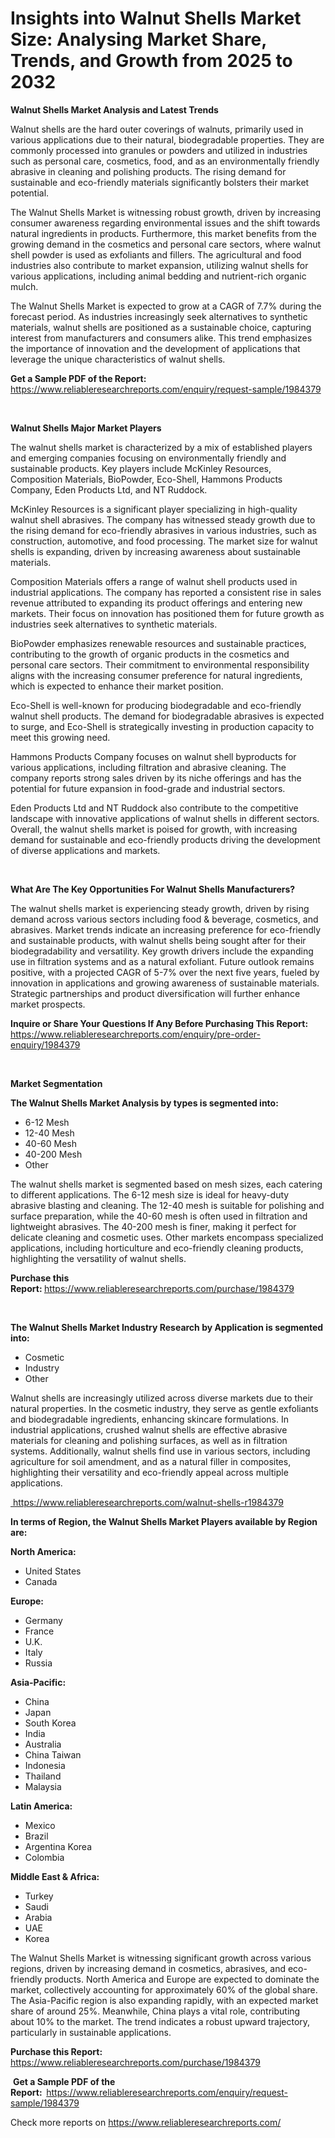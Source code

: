 <p><h1>Insights into Walnut Shells Market Size: Analysing Market Share, Trends, and Growth from 2025 to 2032</h1></p><p><strong>Walnut Shells Market Analysis and Latest Trends</strong></p>
<p><p>Walnut shells are the hard outer coverings of walnuts, primarily used in various applications due to their natural, biodegradable properties. They are commonly processed into granules or powders and utilized in industries such as personal care, cosmetics, food, and as an environmentally friendly abrasive in cleaning and polishing products. The rising demand for sustainable and eco-friendly materials significantly bolsters their market potential.</p><p>The Walnut Shells Market is witnessing robust growth, driven by increasing consumer awareness regarding environmental issues and the shift towards natural ingredients in products. Furthermore, this market benefits from the growing demand in the cosmetics and personal care sectors, where walnut shell powder is used as exfoliants and fillers. The agricultural and food industries also contribute to market expansion, utilizing walnut shells for various applications, including animal bedding and nutrient-rich organic mulch.</p><p>The Walnut Shells Market is expected to grow at a CAGR of 7.7% during the forecast period. As industries increasingly seek alternatives to synthetic materials, walnut shells are positioned as a sustainable choice, capturing interest from manufacturers and consumers alike. This trend emphasizes the importance of innovation and the development of applications that leverage the unique characteristics of walnut shells.</p></p>
<p><strong>Get a Sample PDF of the Report:&nbsp;</strong> <a href="https://www.reliableresearchreports.com/enquiry/request-sample/1984379?utm_campaign=10&utm_medium=2&utm_source=Github&utm_content=ia&utm_term=30012025&utm_id=walnut-shells">https://www.reliableresearchreports.com/enquiry/request-sample/1984379</a></p>
<p>&nbsp;</p>
<p><strong>Walnut Shells Major Market Players</strong></p>
<p><p>The walnut shells market is characterized by a mix of established players and emerging companies focusing on environmentally friendly and sustainable products. Key players include McKinley Resources, Composition Materials, BioPowder, Eco-Shell, Hammons Products Company, Eden Products Ltd, and NT Ruddock.</p><p>McKinley Resources is a significant player specializing in high-quality walnut shell abrasives. The company has witnessed steady growth due to the rising demand for eco-friendly abrasives in various industries, such as construction, automotive, and food processing. The market size for walnut shells is expanding, driven by increasing awareness about sustainable materials.</p><p>Composition Materials offers a range of walnut shell products used in industrial applications. The company has reported a consistent rise in sales revenue attributed to expanding its product offerings and entering new markets. Their focus on innovation has positioned them for future growth as industries seek alternatives to synthetic materials.</p><p>BioPowder emphasizes renewable resources and sustainable practices, contributing to the growth of organic products in the cosmetics and personal care sectors. Their commitment to environmental responsibility aligns with the increasing consumer preference for natural ingredients, which is expected to enhance their market position.</p><p>Eco-Shell is well-known for producing biodegradable and eco-friendly walnut shell products. The demand for biodegradable abrasives is expected to surge, and Eco-Shell is strategically investing in production capacity to meet this growing need.</p><p>Hammons Products Company focuses on walnut shell byproducts for various applications, including filtration and abrasive cleaning. The company reports strong sales driven by its niche offerings and has the potential for future expansion in food-grade and industrial sectors.</p><p>Eden Products Ltd and NT Ruddock also contribute to the competitive landscape with innovative applications of walnut shells in different sectors. Overall, the walnut shells market is poised for growth, with increasing demand for sustainable and eco-friendly products driving the development of diverse applications and markets.</p></p>
<p>&nbsp;</p>
<p><strong>What Are The Key Opportunities For Walnut Shells Manufacturers?</strong></p>
<p><p>The walnut shells market is experiencing steady growth, driven by rising demand across various sectors including food & beverage, cosmetics, and abrasives. Market trends indicate an increasing preference for eco-friendly and sustainable products, with walnut shells being sought after for their biodegradability and versatility. Key growth drivers include the expanding use in filtration systems and as a natural exfoliant. Future outlook remains positive, with a projected CAGR of 5-7% over the next five years, fueled by innovation in applications and growing awareness of sustainable materials. Strategic partnerships and product diversification will further enhance market prospects.</p></p>
<p><strong>Inquire or Share Your Questions If Any Before Purchasing This Report:</strong> <a href="https://www.reliableresearchreports.com/enquiry/pre-order-enquiry/1984379?utm_campaign=10&utm_medium=2&utm_source=Github&utm_content=ia&utm_term=30012025&utm_id=walnut-shells">https://www.reliableresearchreports.com/enquiry/pre-order-enquiry/1984379</a></p>
<p>&nbsp;</p>
<p><strong>Market Segmentation</strong></p>
<p><strong>The Walnut Shells Market Analysis by types is segmented into:</strong></p>
<p><ul><li>6-12 Mesh</li><li>12-40 Mesh</li><li>40-60 Mesh</li><li>40-200 Mesh</li><li>Other</li></ul></p>
<p><p>The walnut shells market is segmented based on mesh sizes, each catering to different applications. The 6-12 mesh size is ideal for heavy-duty abrasive blasting and cleaning. The 12-40 mesh is suitable for polishing and surface preparation, while the 40-60 mesh is often used in filtration and lightweight abrasives. The 40-200 mesh is finer, making it perfect for delicate cleaning and cosmetic uses. Other markets encompass specialized applications, including horticulture and eco-friendly cleaning products, highlighting the versatility of walnut shells.</p></p>
<p><strong>Purchase this Report:&nbsp;</strong><a href="https://www.reliableresearchreports.com/purchase/1984379?utm_campaign=10&utm_medium=2&utm_source=Github&utm_content=ia&utm_term=30012025&utm_id=walnut-shells">https://www.reliableresearchreports.com/purchase/1984379</a></p>
<p>&nbsp;</p>
<p><strong>The Walnut Shells Market Industry Research by Application is segmented into:</strong></p>
<p><ul><li>Cosmetic</li><li>Industry</li><li>Other</li></ul></p>
<p><p>Walnut shells are increasingly utilized across diverse markets due to their natural properties. In the cosmetic industry, they serve as gentle exfoliants and biodegradable ingredients, enhancing skincare formulations. In industrial applications, crushed walnut shells are effective abrasive materials for cleaning and polishing surfaces, as well as in filtration systems. Additionally, walnut shells find use in various sectors, including agriculture for soil amendment, and as a natural filler in composites, highlighting their versatility and eco-friendly appeal across multiple applications.</p></p>
<p><a href="https://www.reliableresearchreports.com/walnut-shells-r1984379?utm_campaign=10&utm_medium=2&utm_source=Github&utm_content=ia&utm_term=30012025&utm_id=walnut-shells">&nbsp;https://www.reliableresearchreports.com/walnut-shells-r1984379</a></p>
<p><strong>In terms of Region, the Walnut Shells Market Players available by Region are:</strong></p>
<p>
    <p> <strong> North America: </strong>
        <ul>
            <li>United States</li>
            <li>Canada</li>
        </ul>
        </p> 
    <p> <strong> Europe: </strong>
        <ul>
            <li>Germany</li>
            <li>France</li>
            <li>U.K.</li>
            <li>Italy</li>
            <li>Russia</li>
        </ul>
        </p> 
    <p> <strong> Asia-Pacific: </strong>
        <ul>
            <li>China</li>
            <li>Japan</li>
            <li>South Korea</li>
            <li>India</li>
            <li>Australia</li>
            <li>China Taiwan</li>
            <li>Indonesia</li>
            <li>Thailand</li>
            <li>Malaysia</li>
        </ul>
        </p> 
    <p> <strong> Latin America: </strong>
        <ul>
            <li>Mexico</li>
            <li>Brazil</li>
            <li>Argentina Korea</li>
            <li>Colombia</li>
        </ul>
        </p> 
    <p> <strong> Middle East & Africa: </strong>
        <ul>
            <li>Turkey</li>
            <li>Saudi</li>
            <li>Arabia</li>
            <li>UAE</li>
            <li>Korea</li>
        </ul>
    </p>
    </p>
<p><p>The Walnut Shells Market is witnessing significant growth across various regions, driven by increasing demand in cosmetics, abrasives, and eco-friendly products. North America and Europe are expected to dominate the market, collectively accounting for approximately 60% of the global share. The Asia-Pacific region is also expanding rapidly, with an expected market share of around 25%. Meanwhile, China plays a vital role, contributing about 10% to the market. The trend indicates a robust upward trajectory, particularly in sustainable applications.</p></p>
<p><strong>Purchase this Report: </strong><a href="https://www.reliableresearchreports.com/purchase/1984379?utm_campaign=10&utm_medium=2&utm_source=Github&utm_content=ia&utm_term=30012025&utm_id=walnut-shells">https://www.reliableresearchreports.com/purchase/1984379</a></p>
<p>&nbsp;<strong>Get a Sample PDF of the Report:&nbsp;&nbsp;</strong><a href="https://www.reliableresearchreports.com/enquiry/request-sample/1984379?utm_campaign=10&utm_medium=2&utm_source=Github&utm_content=ia&utm_term=30012025&utm_id=walnut-shells">https://www.reliableresearchreports.com/enquiry/request-sample/1984379</a></p>
<p><strong></strong></p>
<p>Check more reports on <a href="https://www.reliableresearchreports.com/?utm_campaign=10&utm_medium=2&utm_source=Github&utm_content=ia&utm_term=30012025&utm_id=walnut-shells">https://www.reliableresearchreports.com/</a></p>